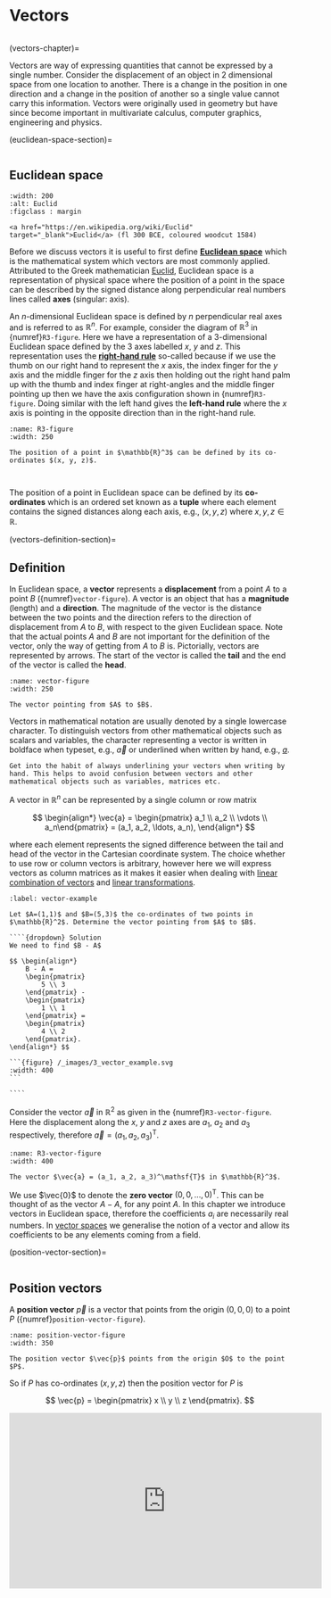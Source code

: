 # Vectors

```{index} Vector
```

(vectors-chapter)=

Vectors are way of expressing quantities that cannot be expressed by a single number. Consider the displacement of an object in 2 dimensional space from one location to another. There is a change in the position in one direction and a change in the position of another so a single value cannot carry this information. Vectors were originally used in geometry but have since become important in multivariate calculus, computer graphics, engineering and physics.

(euclidean-space-section)=

```{index} Euclidean space
```

## Euclidean space

```{figure} https://cdn.britannica.com/46/8446-050-BC92B998/Euclid-woodcut-1584.jpg
:width: 200
:alt: Euclid
:figclass : margin

<a href="https://en.wikipedia.org/wiki/Euclid" target="_blank">Euclid</a> (fl 300 BCE, coloured woodcut 1584)
```

Before we discuss vectors it is useful to first define <a href="https://en.wikipedia.org/wiki/Euclidean_space" target="_blank">**Euclidean space**</a> which is the mathematical system which vectors are most commonly applied. Attributed to the Greek mathematician <a href="https://en.wikipedia.org/wiki/Euclid" target="_blank">Euclid</a>, Euclidean space is a representation of physical space where the position of a point in the space can be described by the signed distance along perpendicular real numbers lines called **axes** (singular: axis).

An $n$-dimensional Euclidean space is defined by $n$ perpendicular real axes and is referred to as $\mathbb{R}^n$. For example, consider the diagram of $\mathbb{R}^3$ in {numref}`R3-figure`. Here we have a representation of a 3-dimensional Euclidean space defined by the 3 axes labelled $x$, $y$ and $z$. This representation uses the <a href="https://en.wikipedia.org/wiki/Right-hand_rule" target="_blank">**right-hand rule**</a> so-called because if we use the thumb on our right hand to represent the $x$ axis, the index finger for the $y$ axis and the middle finger for the $z$ axis then holding out the right hand palm up with the thumb and index finger at right-angles and the middle finger pointing up then we have the axis configuration shown in {numref}`R3-figure`. Doing similar with the left hand gives the **left-hand rule** where the $x$ axis is pointing in the opposite direction than in the right-hand rule.

```{figure} /_images/3_R3.svg
:name: R3-figure
:width: 250

The position of a point in $\mathbb{R}^3$ can be defined by its co-ordinates $(x, y, z)$.
```

```{index} Co-ordinates
```

```{index} Tuple
```

The position of a point in Euclidean space can be defined by its **co-ordinates** which is an ordered set known as a **tuple** where each element contains the signed distances along each axis, e.g., $(x, y, z)$ where $x, y, z \in \mathbb{R}$.

(vectors-definition-section)=

## Definition

In Euclidean space, a **vector** represents a **displacement** from a point $A$ to a point $B$ ({numref}`vector-figure`). A vector is an object that has a **magnitude** (length) and a **direction**. The magnitude of the vector is the distance between the two points and the direction refers to the direction of displacement from $A$ to $B$, with respect to the given Euclidean space. Note that the actual points $A$ and $B$ are not important for the definition of the vector, only the way of getting from $A$ to $B$ is. Pictorially, vectors are represented by arrows. The start of the vector is called the **tail** and the end of the vector is called the **head**.

```{figure} /_images/3_vector.svg
:name: vector-figure
:width: 250

The vector pointing from $A$ to $B$.
```

Vectors in mathematical notation are usually denoted by a single lowercase character. To distinguish vectors from other mathematical objects such as scalars and variables, the character representing a vector is written in boldface when typeset, e.g., $\vec{a}$ or underlined when written by hand, e.g., <ins>*a*</ins>.

```{important}
Get into the habit of always underlining your vectors when writing by hand. This helps to avoid confusion between vectors and other mathematical objects such as variables, matrices etc.
```

A vector in $\mathbb{R}^n$ can be represented by a single column or row matrix

$$ \begin{align*}
    \vec{a} = \begin{pmatrix} a_1 \\ a_2 \\ \vdots \\ a_n\end{pmatrix} = (a_1, a_2, \ldots,  a_n),
\end{align*} $$

where each element represents the signed difference between the tail and head of the vector in the Cartesian coordinate system. The choice whether to use row or column vectors is arbitrary, however here we will express vectors as column matrices as it makes it easier when dealing with [linear combination of vectors](linear-combination-of-vectors-section) and [linear transformations](linear-transformations-chapter).

`````{prf:example}
:label: vector-example

Let $A=(1,1)$ and $B=(5,3)$ the co-ordinates of two points in $\mathbb{R}^2$. Determine the vector pointing from $A$ to $B$.

````{dropdown} Solution
We need to find $B - A$

$$ \begin{align*}
    B - A = 
    \begin{pmatrix}
        5 \\ 3
    \end{pmatrix} -
    \begin{pmatrix}
        1 \\ 1
    \end{pmatrix} =
    \begin{pmatrix}
        4 \\ 2
    \end{pmatrix}.
\end{align*} $$

```{figure} /_images/3_vector_example.svg
:width: 400
```

````

`````

Consider the vector $\vec{a}$ in $\mathbb{R}^2$ as given in the {numref}`R3-vector-figure`. Here the displacement along the $x$, $y$ and $z$ axes are $a_1$, $a_2$ and $a_3$ respectively, therefore $\vec{a} = (a_1, a_2, a_3)^\mathsf{T}$.

```{figure} /_images/3_R3_vector.svg
:name: R3-vector-figure
:width: 400

The vector $\vec{a} = (a_1, a_2, a_3)^\mathsf{T}$ in $\mathbb{R}^3$.
```

We use $\vec{0}$ to denote the **zero vector** $(0, 0, \ldots, 0)^\mathsf{T}$. This can be thought of as the vector $A - A$, for any point $A$. In this chapter we introduce vectors in Euclidean space, therefore the coefficients $a_i$ are necessarily real numbers. In [vector spaces](vector-spaces-chapter) we generalise the notion of a vector and allow its coefficients to be any elements coming from a field.

(position-vector-section)=

```{index} Vector ; position vector
```

## Position vectors

A **position vector** $\vec{p}$ is a vector that points from the origin $(0, 0, 0)$ to a point $P$ ({numref}`position-vector-figure`).

```{figure} /_images/3_position_vector.svg
:name: position-vector-figure
:width: 350

The position vector $\vec{p}$ points from the origin $O$ to the point $P$.
```

So if $P$ has co-ordinates $(x, y, z)$ then the position vector for $P$ is

$$ \vec{p} = \begin{pmatrix} x \\ y \\ z \end{pmatrix}. $$

<iframe width="560" height="315" src="https://www.youtube.com/embed/3-LCn_dGzaY?si=83mL-se8kta0pqFL" title="YouTube video player" frameborder="0" allow="accelerometer; autoplay; clipboard-write; encrypted-media; gyroscope; picture-in-picture; web-share" allowfullscreen></iframe>
